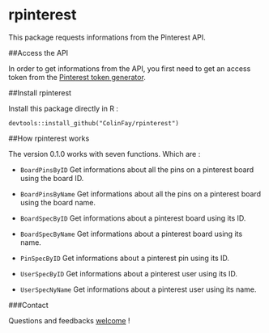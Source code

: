 # rpinterest
This package requests informations from the Pinterest API.

##Access the API 

In order to get informations from the API, you first need to get an access token from the [Pinterest token generator](https://developers.pinterest.com/tools/access_token/).

##Install rpinterest

Install this package directly in R : 

```{r}
devtools::install_github("ColinFay/rpinterest")
```

##How rpinterest works

The version 0.1.0 works with seven functions. Which are :  

* `BoardPinsByID` Get informations about all the pins on a pinterest board using the board ID.

* `BoardPinsByName` Get informations about all the pins on a pinterest board using the board name.

* `BoardSpecByID` Get informations about a pinterest board using its ID.

* `BoardSpecByName` Get informations about a pinterest board using its name.

* `PinSpecByID` Get informations about a pinterest pin using its ID.

* `UserSpecByID` Get informations about a pinterest user using its ID.

* `UserSpecNyName` Get informations about a pinterest user using its name.

###Contact

Questions and feedbacks [welcome](mailto:contact@colinfay.me) !
